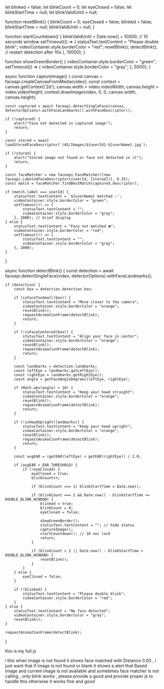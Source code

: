 let blinked = false;
let blinkCount = 0;
let eyeClosed = false;
let blinkStartTime = null;
let blinkValidUntil = null;

function resetBlink() {
    blinkCount = 0;
    eyeClosed = false;
    blinked = false;
    blinkStartTime = null;
    blinkValidUntil = null;
}

function startCountdown() {
    blinkValidUntil = Date.now() + 10000; // 10 seconds window
    setTimeout(() => {
        statusText.textContent = "Please double blink";
        videoContainer.style.borderColor = "red";
        resetBlink();
        detectBlink(); // restart detection after 10s
    }, 10000);
}

function showGreenBorder() {
    videoContainer.style.borderColor = "green";
    setTimeout(() => {
        videoContainer.style.borderColor = "gray";
    }, 5000);
}

async function captureImage() {
    const canvas = faceapi.createCanvasFromMedia(video);
    const context = canvas.getContext('2d');
    canvas.width = video.videoWidth;
    canvas.height = video.videoHeight;
    context.drawImage(video, 0, 0, canvas.width, canvas.height);

    const captured = await faceapi.detectSingleFace(canvas, detectorOptions).withFaceLandmarks().withFaceDescriptor();

    if (!captured) {
        alert("Face not detected in captured image");
        return;
    }

    const stored = await loadStoredFaceDescriptor(`/AS/Images/${userId}-${userName}.jpg`);

    if (!stored) {
        alert("Stored image not found or face not detected in it");
        return;
    }

    const faceMatcher = new faceapi.FaceMatcher([new faceapi.LabeledFaceDescriptors(userId, [stored])], 0.35);
    const match = faceMatcher.findBestMatch(captured.descriptor);

    if (match.label === userId) {
        statusText.textContent = `${userName} matched ✅`;
        videoContainer.style.borderColor = "green";
        setTimeout(() => {
            statusText.textContent = "";
            videoContainer.style.borderColor = "gray";
        }, 2000); // brief display
    } else {
        statusText.textContent = "Face not matched ❌";
        videoContainer.style.borderColor = "red";
        setTimeout(() => {
            statusText.textContent = "";
            videoContainer.style.borderColor = "gray";
        }, 2000);
    }
}

async function detectBlink() {
    const detection = await faceapi.detectSingleFace(video, detectorOptions).withFaceLandmarks();

    if (detection) {
        const box = detection.detection.box;

        if (isFaceTooSmall(box)) {
            statusText.textContent = "Move closer to the camera";
            videoContainer.style.borderColor = "orange";
            resetBlink();
            requestAnimationFrame(detectBlink);
            return;
        }

        if (!isFaceCentered(box)) {
            statusText.textContent = "Align your face in center";
            videoContainer.style.borderColor = "orange";
            resetBlink();
            requestAnimationFrame(detectBlink);
            return;
        }

        const landmarks = detection.landmarks;
        const leftEye = landmarks.getLeftEye();
        const rightEye = landmarks.getRightEye();
        const angle = getFaceAngleDegrees(leftEye, rightEye);

        if (Math.abs(angle) > 10) {
            statusText.textContent = "Keep your head straight";
            videoContainer.style.borderColor = "orange";
            resetBlink();
            requestAnimationFrame(detectBlink);
            return;
        }

        if (!isHeadUpright(landmarks)) {
            statusText.textContent = "Keep your head upright";
            videoContainer.style.borderColor = "orange";
            resetBlink();
            requestAnimationFrame(detectBlink);
            return;
        }

        const avgEAR = (getEAR(leftEye) + getEAR(rightEye)) / 2.0;

        if (avgEAR < EAR_THRESHOLD) {
            if (!eyeClosed) {
                eyeClosed = true;
                blinkCount++;

                if (blinkCount === 1) blinkStartTime = Date.now();

                if (blinkCount === 2 && Date.now() - blinkStartTime <= DOUBLE_BLINK_WINDOW) {
                    blinked = true;
                    blinkCount = 0;
                    eyeClosed = false;

                    showGreenBorder();
                    statusText.textContent = ""; // hide status
                    captureImage();
                    startCountdown(); // 10 sec lock
                    return;
                }

                if (blinkCount > 2 || Date.now() - blinkStartTime > DOUBLE_BLINK_WINDOW) {
                    resetBlink();
                }
            }
        } else {
            eyeClosed = false;
        }

        if (!blinked) {
            statusText.textContent = "Please double blink";
            videoContainer.style.borderColor = "red";
        }
    } else {
        statusText.textContent = "No face detected";
        videoContainer.style.borderColor = "gray";
        resetBlink();
    }

    requestAnimationFrame(detectBlink);
}





this is my full js 
<script>
    window.addEventListener("DOMContentLoaded", async () => {
        const video = document.getElementById("video");
        const canvas = document.getElementById("canvas");
        const capturedImage = document.getElementById("capturedImage");
        const EntryTypeInput = document.getElementById("EntryType");
        const statusText = document.getElementById("statusText");
        const videoContainer = document.getElementById("videoContainer");
        const punchInButton = document.getElementById("PunchIn");
        const punchOutButton = document.getElementById("PunchOut");

        if (punchInButton) punchInButton.style.display = "none";
        if (punchOutButton) punchOutButton.style.display = "none";

        const EAR_THRESHOLD = 0.27;
        const DOUBLE_BLINK_WINDOW = 2000;
        const ALLOW_SUBMIT_DURATION = 10000;

        let eyeClosed = false;
        let blinkCount = 0;
        let blinked = false;
        let blinkStartTime = 0;
        let blinkValidUntil = 0;
        let blinkCountdownInterval;

        const detectorOptions = new faceapi.TinyFaceDetectorOptions({ inputSize: 320, scoreThreshold: 0.5 });

        await Promise.all([
            faceapi.nets.tinyFaceDetector.loadFromUri('/AS/faceApi'),
            faceapi.nets.faceLandmark68Net.loadFromUri('/AS/faceApi'),
            faceapi.nets.faceRecognitionNet.loadFromUri('/AS/faceApi')
        ]);

        console.log("Models loaded");
       const safeUserName = userName.replace(/\s+/g, "%20"); 

       console.log("Safe user name:"+safeUserName);

       const descriptors = [
    await loadStoredFaceDescriptor(`/AS/Images/${userId}-Captured.jpg`),
    await loadStoredFaceDescriptor(`/AS/Images/${userId}-${safeUserName}.jpg`)
].filter(d => d !== null);

const faceMatcher = new faceapi.FaceMatcher([
    new faceapi.LabeledFaceDescriptors(userId, descriptors)
], 0.35); 


        startVideo();

        function startVideo() {
            navigator.mediaDevices.getUserMedia({
                video: { facingMode: "user", width: { ideal: 640 }, height: { ideal: 480 } }
            })
                .then(stream => {
                    video.srcObject = stream;
                    video.play();
                    video.addEventListener("loadeddata", () => {
                        const checkReady = setInterval(() => {
                            if (video.videoWidth > 0 && video.videoHeight > 0) {
                                clearInterval(checkReady);
                                detectBlink();
                            }
                        }, 100);
                    });
                })
                .catch(console.error);
        }

        function getEAR(eye) {
            const a = distance(eye[1], eye[5]);
            const b = distance(eye[2], eye[4]);
            const c = distance(eye[0], eye[3]);
            return (a + b) / (2.0 * c);
        }

        function distance(p1, p2) {
            return Math.hypot(p1.x - p2.x, p1.y - p2.y);
        }

        function getFaceAngleDegrees(leftEye, rightEye) {
            const dx = rightEye[0].x - leftEye[0].x;
            const dy = rightEye[0].y - leftEye[0].y;
            return Math.atan2(dy, dx) * (180 / Math.PI);
        }

        function isFaceCentered(box, tolerance = 0.25) {
            const centerX = video.videoWidth / 2;
            const centerY = video.videoHeight / 2;
            const faceCenterX = box.x + box.width / 2;
            const faceCenterY = box.y + box.height / 2;
            const offsetX = Math.abs(faceCenterX - centerX) / video.videoWidth;
            const offsetY = Math.abs(faceCenterY - centerY) / video.videoHeight;
            return offsetX < tolerance && offsetY < tolerance;
        }

        function isHeadUpright(landmarks, maxTilt = 0.08) {
            const nose = landmarks.getNose();
            const chin = landmarks.positions[8];
            const leftEye = landmarks.getLeftEye();
            const rightEye = landmarks.getRightEye();
            const eyeAvgY = (leftEye[1].y + rightEye[1].y) / 2;
            const noseBaseY = nose[nose.length - 1].y;
            const chinY = chin.y;
            const upperPart = noseBaseY - eyeAvgY;
            const lowerPart = chinY - noseBaseY;
            const ratio = upperPart / lowerPart;
            return ratio > maxTilt && ratio < (1 - maxTilt);
        }

        function isFaceTooSmall(box, minHeightRatio = 0.35) {
            return (box.height / video.videoHeight) < minHeightRatio;
        }

        async function detectBlink() {
            const now = Date.now();

            if (blinked && now < blinkValidUntil) {
                requestAnimationFrame(detectBlink);
                return;
            }

            const detection = await faceapi.detectSingleFace(video, detectorOptions).withFaceLandmarks();

            if (detection) {
                const box = detection.detection.box;
                if (isFaceTooSmall(box)) {
                    statusText.textContent = "Move closer to the camera";
                    videoContainer.style.borderColor = "orange";
                    resetBlink();
                    requestAnimationFrame(detectBlink);
                    return;
                }

                if (!isFaceCentered(box)) {
                    statusText.textContent = "Align your face in center";
                    videoContainer.style.borderColor = "orange";
                    resetBlink();
                    requestAnimationFrame(detectBlink);
                    return;
                }

                const landmarks = detection.landmarks;
                const leftEye = landmarks.getLeftEye();
                const rightEye = landmarks.getRightEye();
                const angle = getFaceAngleDegrees(leftEye, rightEye);

                if (Math.abs(angle) > 10) {
                    statusText.textContent = "Keep your head straight (no tilt)";
                    videoContainer.style.borderColor = "orange";
                    resetBlink();
                    requestAnimationFrame(detectBlink);
                    return;
                }

                if (!isHeadUpright(landmarks)) {
                    statusText.textContent = "Keep your head upright";
                    videoContainer.style.borderColor = "orange";
                    resetBlink();
                    requestAnimationFrame(detectBlink);
                    return;
                }

                const avgEAR = (getEAR(leftEye) + getEAR(rightEye)) / 2.0;

                if (avgEAR < EAR_THRESHOLD) {
                    if (!eyeClosed) {
                        eyeClosed = true;
                        blinkCount++;

                        if (blinkCount === 1) blinkStartTime = now;

                        if (blinkCount === 2 && now - blinkStartTime <= DOUBLE_BLINK_WINDOW) {
                            blinked = true;
                            blinkValidUntil = now + ALLOW_SUBMIT_DURATION;
                            blinkCount = 0;
                            eyeClosed = false;

                            showGreenBorder();
                            setTimeout(captureImage, 500);
                            startCountdown();
                        }

                        if (blinkCount > 2 || now - blinkStartTime > DOUBLE_BLINK_WINDOW) {
                            resetBlink();
                        }
                    }
                } else {
                    eyeClosed = false;
                }

                if (!blinked) {
                    statusText.textContent = "Please double blink";
                    videoContainer.style.borderColor = "red";
                }
            } else {
                statusText.textContent = "No face detected";
                videoContainer.style.borderColor = "gray";
                resetBlink();
            }

            requestAnimationFrame(detectBlink);
        }

        function resetBlink() {
            blinkCount = 0;
            eyeClosed = false;
            blinked = false;
        }

        function showGreenBorder() {
            videoContainer.style.borderColor = "limegreen";
        }

       async function captureImage() {
    const context = canvas.getContext("2d");
    canvas.width = video.videoWidth;
    canvas.height = video.videoHeight;

    context.translate(canvas.width, 0);
    context.scale(-1, 1);
    context.drawImage(video, 0, 0, canvas.width, canvas.height);

    capturedImage.src = canvas.toDataURL("image/jpeg");
    capturedImage.style.display = "block";
    video.style.display = "none";

    const result = await recognizeFace();

    if (result.matched) {
        statusText.textContent = `✅ ${result.label} - Face Matched (Distance: ${result.distance.toFixed(2)})`;
        videoContainer.style.borderColor = "green";

        if (punchInButton) punchInButton.style.display = "inline-block";
        if (punchOutButton) punchOutButton.style.display = "inline-block";

        
        setTimeout(() => {
            statusText.textContent = "";
        }, 2500);
    } else {
        statusText.textContent = `❌ Unknown - Face Not Recognized (Distance: ${result.distance.toFixed(2)})`;
        videoContainer.style.borderColor = "red";

        if (punchInButton) punchInButton.style.display = "none";
        if (punchOutButton) punchOutButton.style.display = "none";

     
        setTimeout(() => {
            statusText.textContent = "";
            video.style.display = "block";
            capturedImage.style.display = "none";
        }, 2500);
    }
}

        function startCountdown() {
            let remaining = ALLOW_SUBMIT_DURATION / 1000;
            statusText.textContent = `Double blink detected! You can proceed. (${remaining}s)`;
            clearInterval(blinkCountdownInterval);
            blinkCountdownInterval = setInterval(() => {
                remaining--;
                if (remaining > 0) {
                    statusText.textContent = `You can proceed. (${remaining}s)`;
                } else {
                    clearInterval(blinkCountdownInterval);
                    resetBlink();
                    videoContainer.style.borderColor = "red";
                    statusText.textContent = "Please double blink again";
                    video.style.display = "block";
                    capturedImage.style.display = "none";
                    if (punchInButton) punchInButton.style.display = "none";
                    if (punchOutButton) punchOutButton.style.display = "none";
                }
            }, 1000);
        }

        async function loadStoredFaceDescriptor(imagePath) {
    try {
        const img = await faceapi.fetchImage(imagePath);
        const detection = await faceapi
            .detectSingleFace(img, detectorOptions)
            .withFaceLandmarks()
            .withFaceDescriptor();

        return detection ? detection.descriptor : null;
    } catch (err) {
        console.warn("Failed to load image: " + imagePath, err);
        return null;
    }
}



        async function recognizeFace() {
    const detection = await faceapi
        .detectSingleFace(canvas, detectorOptions)
        .withFaceLandmarks()
        .withFaceDescriptor();

    if (!detection) {
        return { matched: false, message: "Face not detected in captured image." };
    }

    const bestMatch = faceMatcher.findBestMatch(detection.descriptor);

    if (bestMatch.distance > 0.4 || bestMatch.label === "unknown") {
        return {
            matched: false,
            label: "unknown",
            distance: bestMatch.distance,
            message: "Not matched or distance too high"
        };
    }

    return {
        matched: true,
        label: bestMatch.label,
        distance: bestMatch.distance,
        message: `Matched with ${bestMatch.label}`
    };
}

        window.captureImageAndSubmit = async function (entryType) {
            if (!blinked || Date.now() > blinkValidUntil) {
                videoContainer.style.borderColor = "red";
                statusText.textContent = "Double blink required before submitting";
                Swal.fire({
                    title: "Liveness Check Failed",
                    text: "Please double blink first.",
                    icon: "warning"
                });
                return;
            }

            blinked = false;
            clearInterval(blinkCountdownInterval);
            statusText.textContent = "";
            videoContainer.style.borderColor = "transparent";
            EntryTypeInput.value = entryType;
            const imageData = capturedImage.src;

            Swal.fire({
                title: "Verifying Face...",
                allowOutsideClick: false,
                showConfirmButton: false,
                didOpen: () => Swal.showLoading()
            });

            const result = await recognizeFace();

            if (!result.matched) {
                Swal.fire({
                    title: "Face Not Recognized",
                    text: result.message,
                    icon: "error"
                });
                return;
            }

            // Face matched, send to backend
            fetch("/AS/Geo/AttendanceData", {
                method: "POST",
                headers: { "Content-Type": "application/json" },
                body: JSON.stringify({ Type: entryType, ImageData: imageData })
            })
                .then(res => res.json())
                .then(data => {
                    const now = new Date().toLocaleString();
                    if (data.success) {
                        Swal.fire({
                            title: "Face Matched!",
                            text: `Attendance Recorded.\nDate & Time: ${now}`,
                            icon: "success",
                            timer: 3000,
                            showConfirmButton: false
                        }).then(() => location.reload());
                    } else {
                        Swal.fire({
                            title: "Face Recognized, But Error!",
                            text: `Server didn't accept attendance.\nDate & Time: ${now}`,
                            icon: "error"
                        });
                    }
                })
                .catch(error => {
                    console.error("Error:", error);
                    Swal.fire("Error!", "An error occurred while processing your request.", "error");
                });
        };
    });
</script>



i this when image is not found it shows face matched with Distance 0.00 , i just want that if image is not found or blank it shows a alert that Based image and current image is not available and sometimes face matcher is not calling , only blink works , please provide a good and provide proper js to handle this otherwise it works fine and good 
